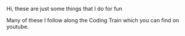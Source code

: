 Hi, these are just some things that I do for fun

Many of these I follow along the Coding Train which you can find on youtube.